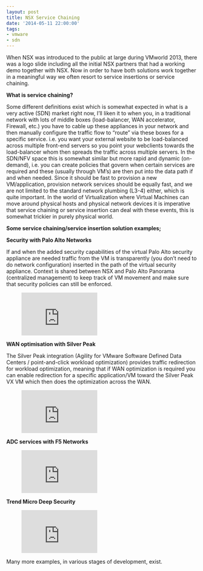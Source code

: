```yaml
---
layout: post
title: NSX Service Chaining
date: '2014-05-11 22:00:00'
tags:
- vmware
- sdn
---
```


When NSX was introduced to the public at large during VMworld 2013, there was a logo slide including all the initial NSX partners that had a working demo together with NSX. Now in order to have both solutions work together in a meaningful way we often resort to service insertions or service chaining.

**What is service chaining?**

Some different definitions exist which is somewhat expected in what is a very active (SDN) market right now, I’ll liken it to when you, in a traditional network with lots of middle boxes (load-balancer, WAN accelerator, Firewall, etc.) you have to cable up these appliances in your network and then manually configure the traffic flow to “route” via these boxes for a specific service. i.e. you want your external website to be load-balanced across multiple front-end servers so you point your webclients towards the load-balancer whom then spreads the traffic across multiple servers. In the SDN/NFV space this is somewhat similar but more rapid and dynamic (on-demand), i.e. you can create policies that govern when certain services are required and these (usually through VM’s) are then put into the data path if and when needed. Since it should be fast to provision a new VM/application, provision network services should be equally fast, and we are not limited to the standard network plumbing (L3-4) either, which is quite important. In the world of Virtualization where Virtual Machines can move around physical hosts and physical network devices it is imperative that service chaining or service insertion can deal with these events, this is somewhat trickier in purely physical world.

**Some service chaining/service insertion solution examples;**

**Security with Palo Alto Networks**

If and when the added security capabilities of the virtual Palo Alto security appliance are needed traffic from the VM is transparently (you don’t need to do network configuration) inserted in the path of the virtual security appliance. Context is shared between NSX and Palo Alto Panorama (centralized management) to keep track of VM movement and make sure that security policies can still be enforced.

<figure class="kg-card kg-embed-card"><iframe width="200" height="113" src="https://www.youtube.com/embed/w1TS7CZQ1sY?feature=oembed" frameborder="0" allow="accelerometer; autoplay; clipboard-write; encrypted-media; gyroscope; picture-in-picture" allowfullscreen></iframe></figure>

**WAN optimisation with Silver Peak**

The Silver Peak integration (Agility for VMware Software Defined Data Centers / point-and-click workload optimization) provides traffic redirection for workload optimization, meaning that if WAN optimization is required you can enable redirection for a specific application/VM toward the Silver Peak VX VM which then does the optimization across the WAN.

<figure class="kg-card kg-embed-card"><iframe width="200" height="113" src="https://www.youtube.com/embed/5P6HecWGEBE?feature=oembed" frameborder="0" allow="accelerometer; autoplay; clipboard-write; encrypted-media; gyroscope; picture-in-picture" allowfullscreen></iframe></figure>

**ADC services with F5 Networks**

<figure class="kg-card kg-embed-card"><iframe width="200" height="113" src="https://www.youtube.com/embed/ybUWal6KgjU?feature=oembed" frameborder="0" allow="accelerometer; autoplay; clipboard-write; encrypted-media; gyroscope; picture-in-picture" allowfullscreen></iframe></figure>

**Trend Micro Deep Security**

<figure class="kg-card kg-embed-card"><iframe width="200" height="113" src="https://www.youtube.com/embed/R_KBd05l1w0?feature=oembed" frameborder="0" allow="accelerometer; autoplay; clipboard-write; encrypted-media; gyroscope; picture-in-picture" allowfullscreen></iframe></figure>

Many more examples, in various stages of development, exist.

